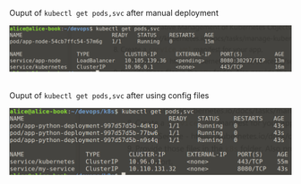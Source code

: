Ouput of `kubectl get pods,svc` after manual deployment

![](screenshots/kubectl-get-pods-1.png)

\
Ouput of `kubectl get pods,svc` after using config files

![](screenshots/kubectl-get-pods-2.png)